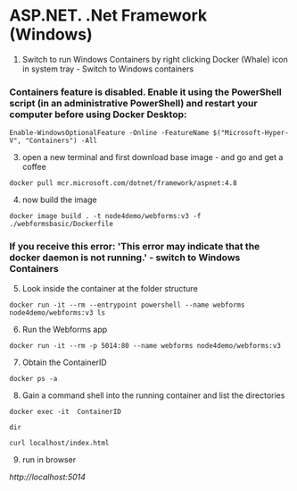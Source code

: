 # ASP.NET. .Net Framework (Windows)

1. Switch to run Windows Containers by right clicking Docker (Whale) icon in system tray - Switch to Windows containers 

### Containers feature is disabled. Enable it using the PowerShell script (in an administrative PowerShell) and restart your computer before using Docker Desktop: 

```
Enable-WindowsOptionalFeature -Online -FeatureName $("Microsoft-Hyper-V", "Containers") -All
```

3. open a new terminal and first download base image - and go and get a coffee

```
docker pull mcr.microsoft.com/dotnet/framework/aspnet:4.8
```

4. now build the image
```
docker image build . -t node4demo/webforms:v3 -f ./webformsbasic/Dockerfile
```

### If you receive this error: 'This error may indicate that the docker daemon is not running.' - switch to Windows Containers

5. Look inside the container at the folder structure

```
docker run -it --rm --entrypoint powershell --name webforms node4demo/webforms:v3 ls 
```

6. Run the Webforms app

```
docker run -it --rm -p 5014:80 --name webforms node4demo/webforms:v3
```

7. Obtain the ContainerID

```
docker ps -a 
```

8. Gain a command shell into the running container and list the directories

```
docker exec -it  ContainerID 

dir

curl localhost/index.html
```

9. run in browser

*http://localhost:5014*


